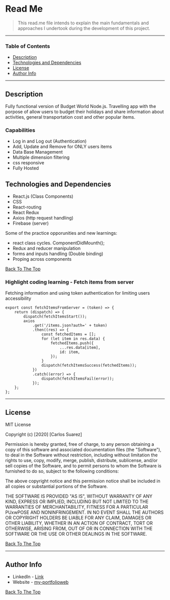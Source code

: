 # Read Me

> This read.me file intends to explain the main fundamentals and approaches I undertook during the development of this project.

---

### Table of Contents

- [Description ](#description)
- [Technologies and Dependencies](#technologies-and-dependencies)
- [License](#license)
- [Author Info](#author-info)

---

## Description

Fully functional version of Budget World Node.js. Travelling app with the porpose of allow users to budget their holidays and share information about activities, general transportation cost and other popular items.

### Capabilities

- Log in and Log out (Authentication)
- Add, Update and Remove for ONLY users items
- Data Base Management
- Multiple dimension filtering
- css responsive
- Fully Hosted

## Technologies and Dependencies

- React.js (Class Components)
- CSS
- React-routing
- React Redux
- Axios (http request handling)
- Firebase (server)

Some of the practice opporunities and new learnings:

- react class cycles. ComponentDidMounth();
- Redux and reducer manipulation
- forms and inputs handling (Double binding)
- Proping across components

[Back To The Top](#read-me)

### Highlight coding learning - Fetch items from server

Fetching information and using token authentication for limiting users accessibility

```
export const fetchItemsFromServer = (token) => {
	return (dispatch) => {
		dispatch(fetchItemsStart());
		axios
			.get('/items.json?auth=' + token)
			.then((res) => {
				const fetchedItems = [];
				for (let item in res.data) {
					fetchedItems.push({
						...res.data[item],
						id: item,
					});
				}
				dispatch(fetchItemsSuccess(fetchedItems));
			})
			.catch((error) => {
				dispatch(fetchItemsFail(error));
			});
	};
};
```

---

## License

MIT License

Copyright (c) [2020] [Carlos Suarez]

Permission is hereby granted, free of charge, to any person obtaining a copy
of this software and associated documentation files (the "Software"), to deal
in the Software without restriction, including without limitation the rights
to use, copy, modify, merge, publish, distribute, sublicense, and/or sell
copies of the Software, and to permit persons to whom the Software is
furnished to do so, subject to the following conditions:

The above copyright notice and this permission notice shall be included in all
copies or substantial portions of the Software.

THE SOFTWARE IS PROVIDED "AS IS", WITHOUT WARRANTY OF ANY KIND, EXPRESS OR
IMPLIED, INCLUDING BUT NOT LIMITED TO THE WARRANTIES OF MERCHANTABILITY,
FITNESS FOR A PARTICULAR PUxwPOSE AND NONINFRINGEMENT. IN NO EVENT SHALL THE
AUTHORS OR COPYRIGHT HOLDERS BE LIABLE FOR ANY CLAIM, DAMAGES OR OTHER
LIABILITY, WHETHER IN AN ACTION OF CONTRACT, TORT OR OTHERWISE, ARISING FROM,
OUT OF OR IN CONNECTION WITH THE SOFTWARE OR THE USE OR OTHER DEALINGS IN THE
SOFTWARE.

[Back To The Top](#read-me)

---

## Author Info

- LinkedIn - [Link](https://www.linkedin.com/in/carlos-suarez-msc-a3659141/)
- Website - [my-portfolioweb](https://my-portfolioweb-ba888.web.app/)

[Back To The Top](#read-me)
